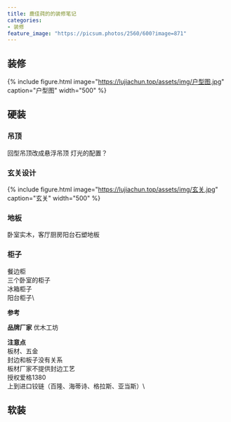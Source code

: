 ```yaml
---
title: 鹿佳莼的的装修笔记
categories:
- 装修
feature_image: "https://picsum.photos/2560/600?image=871"
---
```



## 装修

{% include figure.html image="https://lujiachun.top/assets/img/户型图.jpg" caption="户型图" width="500" %}

## 硬装
### 吊顶

回型吊顶改成悬浮吊顶
灯光的配置？

### 玄关设计

{% include figure.html image="https://lujiachun.top/assets/img/玄关.jpg" caption="玄关" width="500" %}

### 地板
卧室实木，客厅厨房阳台石塑地板

### 柜子
餐边柜\
三个卧室的柜子\
冰箱柜子\
阳台柜子\

**参考**



**品牌厂家**
优木工坊

**注意点**\
板材、五金\
封边和板子没有关系\
板材厂家不提供封边工艺\
授权爱格1380\
上到进口铰链（百隆、海蒂诗、格拉斯、亚当斯）\


## 软装